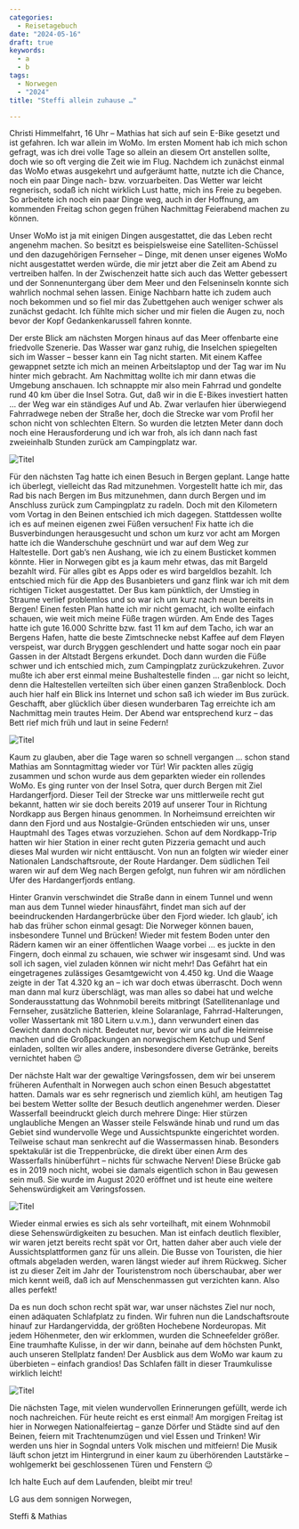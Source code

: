 ```yaml
---
categories:
  - Reisetagebuch
date: "2024-05-16"
draft: true
keywords:
  - a
  - b
tags:
  - Norwegen
  - "2024"
title: "Steffi allein zuhause …"

---
```


Christi Himmelfahrt, 16 Uhr – Mathias hat sich auf sein E-Bike gesetzt und ist
gefahren. Ich war allein im WoMo. Im ersten Moment hab ich mich schon gefragt,
was ich drei volle Tage so allein an diesem Ort anstellen sollte, doch wie so
oft verging die Zeit wie im Flug. Nachdem ich zunächst einmal das WoMo etwas
ausgekehrt und aufgeräumt hatte, nutzte ich die Chance, noch ein paar Dinge
nach- bzw. vorzuarbeiten. Das Wetter war leicht regnerisch, sodaß ich nicht
wirklich Lust hatte, mich ins Freie zu begeben. So arbeitete ich noch ein paar
Dinge weg, auch in der Hoffnung, am kommenden Freitag schon gegen frühen
Nachmittag Feierabend machen zu können.

Unser WoMo ist ja mit einigen Dingen ausgestattet, die das Leben recht angenehm
machen. So besitzt es beispielsweise eine Satelliten-Schüssel und den
dazugehörigen Fernseher – Dinge, mit denen unser eigenes WoMo nicht ausgestattet
werden würde, die mir jetzt aber die Zeit am Abend zu vertreiben halfen. In der
Zwischenzeit hatte sich auch das Wetter gebessert und der Sonnenuntergang über
dem Meer und den Felseninseln konnte sich wahrlich nochmal sehen lassen. Einige
Nachbarn hatte ich zudem auch noch bekommen und so fiel mir das Zubettgehen auch
weniger schwer als zunächst gedacht. Ich fühlte mich sicher und mir fielen die
Augen zu, noch bevor der Kopf Gedankenkarussell fahren konnte.

Der erste Blick am nächsten Morgen hinaus auf das Meer offenbarte eine
friedvolle Szenerie. Das Wasser war ganz ruhig, die Inselchen spiegelten sich im
Wasser – besser kann ein Tag nicht starten. Mit einem Kaffee gewappnet setzte
ich mich an meinen Arbeitslaptop und der Tag war im Nu hinter mich gebracht. Am
Nachmittag wollte ich mir dann etwas die Umgebung anschauen. Ich schnappte mir
also mein Fahrrad und gondelte rund 40 km über die Insel Sotra. Gut, daß wir in
die E-Bikes investiert hatten … der Weg war ein ständiges Auf und Ab. Zwar
verlaufen hier überwiegend Fahrradwege neben der Straße her, doch die Strecke
war vom Profil her schon nicht von schlechten Eltern. So wurden die letzten
Meter dann doch noch eine Herausforderung und ich war froh, als ich dann nach
fast zweieinhalb Stunden zurück am Campingplatz war.

![Titel](/images/dddD)
<!-- Früh am Morgen der Blick hinaus aufs Meer -->
<!-- Radltour über die Insel Sotra -->

Für den nächsten Tag hatte ich einen Besuch in Bergen geplant. Lange hatte ich
überlegt, vielleicht das Rad mitzunehmen. Vorgestellt hatte ich mir, das Rad bis
nach Bergen im Bus mitzunehmen, dann durch Bergen und im Anschluss zurück zum
Campingplatz zu radeln. Doch mit den Kilometern vom Vortag in den Beinen
entschied ich mich dagegen. Stattdessen wollte ich es auf meinen eigenen zwei
Füßen versuchen! Fix hatte ich die Busverbindungen herausgesucht und schon um
kurz vor acht am Morgen hatte ich die Wanderschuhe geschnürt und war auf dem Weg
zur Haltestelle. Dort gab’s nen Aushang, wie ich zu einem Busticket kommen
könnte. Hier in Norwegen gibt es ja kaum mehr etwas, das mit Bargeld bezahlt
wird. Für alles gibt es Apps oder es wird bargeldlos bezahlt. Ich entschied mich
für die App des Busanbieters und ganz flink war ich mit dem richtigen Ticket
ausgestattet. Der Bus kam pünktlich, der Umstieg in Straume verlief problemlos
und so war ich um kurz nach neun bereits in Bergen! Einen festen Plan hatte ich
mir nicht gemacht, ich wollte einfach schauen, wie weit mich meine Füße tragen
würden. Am Ende des Tages hatte ich gute 16.000 Schritte bzw. fast 11 km auf dem
Tacho, ich war an Bergens Hafen, hatte die beste Zimtschnecke nebst Kaffee auf
dem Fløyen verspeist, war durch Bryggen geschlendert und hatte sogar noch ein
paar Gassen in der Altstadt Bergens erkundet. Doch dann wurden die Füße schwer
und ich entschied mich, zum Campingplatz zurückzukehren. Zuvor mußte ich aber
erst einmal meine Bushaltestelle finden … gar nicht so leicht, denn die
Haltestellen verteilten sich über einen ganzen Straßenblock. Doch auch hier half
ein Blick ins Internet und schon saß ich wieder im Bus zurück. Geschafft, aber
glücklich über diesen wunderbaren Tag erreichte ich am Nachmittag mein trautes
Heim. Der Abend war entsprechend kurz – das Bett rief mich früh und laut in
seine Federn!

![Titel](/images/dddD)
<!-- Kunstmuseum Kode am Byparken -->
<!-- Blick auf Bergen vom Fløyen -->
<!-- Bryggens Frontseite -->
<!-- Bryggen -->
<!-- Streifzug durch das alte Bergen im Stadtviertel Nordnes -->

Kaum zu glauben, aber die Tage waren so schnell vergangen … schon stand Mathias
am Sonntagmittag wieder vor Tür! Wir packten alles zügig zusammen und schon
wurde aus dem geparkten wieder ein rollendes WoMo. Es ging runter von der Insel
Sotra, quer durch Bergen mit Ziel Hardangerfjord. Dieser Teil der Strecke war
uns mittlerweile recht gut bekannt, hatten wir sie doch bereits 2019 auf unserer
Tour in Richtung Nordkapp aus Bergen hinaus genommen. In Norheimsund erreichten
wir dann den Fjord und aus Nostalgie-Gründen entschieden wir uns, unser
Hauptmahl des Tages etwas vorzuziehen. Schon auf dem Nordkapp-Trip hatten wir
hier Station in einer recht guten Pizzeria gemacht und auch dieses Mal wurden
wir nicht enttäuscht. Von nun an folgten wir wieder einer Nationalen
Landschaftsroute, der Route Hardanger. Dem südlichen Teil waren wir auf dem Weg
nach Bergen gefolgt, nun fuhren wir am nördlichen Ufer des Hardangerfjords
entlang.

Hinter Granvin verschwindet die Straße dann in einem Tunnel und wenn man aus dem
Tunnel wieder hinausfährt, findet man sich auf der beeindruckenden
Hardangerbrücke über den Fjord wieder. Ich glaub’, ich hab das früher schon
einmal gesagt: Die Norweger können bauen, insbesondere Tunnel und Brücken!
Wieder mit festem Boden unter den Rädern kamen wir an einer öffentlichen Waage
vorbei … es juckte in den Fingern, doch einmal zu schauen, wie schwer wir
insgesamt sind. Und was soll ich sagen, viel zuladen können wir nicht mehr! Das
Gefährt hat ein eingetragenes zulässiges Gesamtgewicht von 4.450 kg. Und die
Waage zeigte in der Tat 4.320 kg an – ich war doch etwas überrascht. Doch wenn
man dann mal kurz überschlägt, was man alles so dabei hat und welche
Sonderausstattung das Wohnmobil bereits mitbringt (Satellitenanlage und
Fernseher, zusätzliche Batterien, kleine Solaranlage, Fahrrad-Halterungen,
voller Wassertank mit 180 Litern u.v.m.), dann verwundert einen das Gewicht dann
doch nicht. Bedeutet nur, bevor wir uns auf die Heimreise machen und die
Großpackungen an norwegischem Ketchup und Senf einladen, sollten wir alles
andere, insbesondere diverse Getränke, bereits vernichtet haben 😉

Der nächste Halt war der gewaltige Vøringsfossen, dem wir bei unserem früheren
Aufenthalt in Norwegen auch schon einen Besuch abgestattet hatten. Damals war es
sehr regnerisch und ziemlich kühl, am heutigen Tag bei bestem Wetter sollte der
Besuch deutlich angenehmer werden. Dieser Wasserfall beeindruckt gleich durch
mehrere Dinge: Hier stürzen unglaubliche Mengen an Wasser steile Felswände hinab
und rund um das Gebiet sind wundervolle Wege und Aussichtspunkte eingerichtet
worden. Teilweise schaut man senkrecht auf die Wassermassen hinab. Besonders
spektakulär ist die Treppenbrücke, die direkt über einen Arm des Wasserfalls
hinüberführt – nichts für schwache Nerven! Diese Brücke gab es in 2019 noch
nicht, wobei sie damals eigentlich schon in Bau gewesen sein muß. Sie wurde im
August 2020 eröffnet und ist heute eine weitere Sehenswürdigkeit am
Vøringsfossen.

![Titel](/images/dddD)

Wieder einmal erwies es sich als sehr vorteilhaft, mit einem Wohnmobil diese
Sehenswürdigkeiten zu besuchen. Man ist einfach deutlich flexibler, wir waren
jetzt bereits recht spät vor Ort, hatten daher aber auch viele der
Aussichtsplattformen ganz für uns allein. Die Busse von Touristen, die hier
oftmals abgeladen werden, waren längst wieder auf ihrem Rückweg. Sicher ist zu
dieser Zeit im Jahr der Touristenstrom noch überschaubar, aber wer mich kennt
weiß, daß ich auf Menschenmassen gut verzichten kann. Also alles perfekt!

Da es nun doch schon recht spät war, war unser nächstes Ziel nur noch, einen
adäquaten Schlafplatz zu finden. Wir fuhren nun die Landschaftsroute hinauf zur
Hardangervidda, der größten Hochebene Nordeuropas. Mit jedem Höhenmeter, den wir
erklommen, wurden die Schneefelder größer. Eine traumhafte Kulisse, in der wir
dann, beinahe auf dem höchsten Punkt, auch unseren Stellplatz fanden! Der
Ausblick aus dem WoMo war kaum zu überbieten – einfach grandios! Das Schlafen
fällt in dieser Traumkulisse wirklich leicht!

![Titel](/images/dddD)
<!-- Abends auf der Hardangervidda -->

Die nächsten Tage, mit vielen wundervollen Erinnerungen gefüllt, werde ich noch
nachreichen. Für heute reicht es erst einmal! Am morgigen Freitag ist hier in
Norwegen Nationalfeiertag – ganze Dörfer und Städte sind auf den Beinen, feiern
mit Trachtenumzügen und viel Essen und Trinken! Wir werden uns hier in Sogndal
unters Volk mischen und mitfeiern! Die Musik läuft schon jetzt im Hintergrund in
einer kaum zu überhörenden Lautstärke – wohlgemerkt bei geschlossenen Türen und
Fenstern 😉

Ich halte Euch auf dem Laufenden, bleibt mir treu!

LG aus dem sonnigen Norwegen,

Steffi & Mathias

